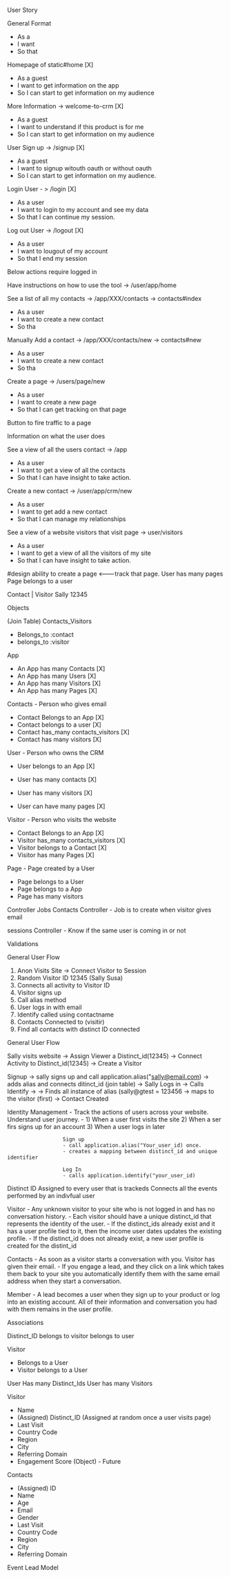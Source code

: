 User Story

General Format
- As a <type of user>
- I want <some goal>
- So that <some reason>

Homepage of static#home [X]
- As a guest 
- I want to get information on the app
- So I can start to get information on my audience

More Information -> welcome-to-crm [X]
- As a guest
- I want to understand if this product is for me
- So I can start to get information on my audience

User Sign up  -> /signup [X]
- As a guest 
- I want to signup witouth oauth or without oauth
- So I can start to get information on my audience.


Login User - > /login [X]
- As a user 
- I want to login to my account and see my data
- So that I can continue my session.


Log out User  -> /logout  [X]
- As a user 
- I want to lougout of my account
- So that I end my session 

Below actions require logged in 

Have instructions on how to use the tool   -> /user/app/home

See a list of all my contacts -> /app/XXX/contacts  -> contacts#index
- As a user 
- I want to create a new contact
- So tha

Manually Add a contact -> /app/XXX/contacts/new  -> contacts#new 
- As a user 
- I want to create a new contact
- So tha



Create a page -> /users/page/new  
- As a user 
- I want to create a new page
- So that I can get tracking on that page

Button to fire traffic to a page



Information on what the user does 

See a view of all the users contact    -> /app
- As a user 
- I want to get a view of all the contacts  
- So that I can have insight to take action.

Create a new contact    -> /user/app/crm/new
- As a user 
- I want to get add a new contact 
- So that I can manage my relationships



See a view of a website visitors that visit page -> user/visitors 
- As a user 
- I want to get a view of all the visitors of my site 
- So that I can have insight to take action.






#design ability to create a page <---track that page. User has many pages 
Page belongs to a user








Contact  | Visitor 
   Sally        12345



Objects

(Join Table) Contacts_Visitors
- Belongs_to :contact
- belongs_to :visitor 


App
- An App has many Contacts  [X]
- An App has many Users [X]
- An App has many Visitors [X]
- An App has many Pages  [X]

Contacts - Person who gives email
- Contact Belongs to an App  [X]
- Contact belongs to a user [X]
- Contact has_many contacts_visitors [X]
- Contact has many visitors [X]



User - Person who owns the CRM
- User belongs to an App [X]
- User has many contacts  [X]

- User has many visitors  [X]

- User can have many pages  [X]



Visitor - Person who visits the website
- Contact Belongs to an App  [X]
- Visitor has_many contacts_visitors  [X]
- Visitor belongs to a Contact [X]
- Visitor has many Pages [X]






Page - Page created by a User
- Page belongs to a User
- Page belongs to a App
- Page has many visitors


Controller Jobs
Contacts Controller - Job is to create when visitor gives email

sessions Controller - Know if the same user is coming in or not 





Validations 







General User Flow
1. Anon Visits Site -> Connect Visitor to Session
2. Random Visitor ID 12345 (Sally Susa)
3. Connects all activity to Visitor ID
4. Visitor signs up
5. Call alias method
6. User logs in with email 
5. Identify called using contactname
6. Contacts Connected to (visitir)
7. Find all contacts with distinct ID connected 


























General User Flow

Sally visits website -> Assign Viewer a Distinct_id(12345) -> Connect Activity to Distinct_id(12345) -> Create a Visitor

Signup
-> sally signs up and call application.alias("sally@email.com) -> adds alias and connects ditinct_id (join table) -> Sally Logs in -> Calls Identify -> -> Finds all instance of alias (sally@gtest = 123456 -> maps to the visitor (first) -> Contact Created



                      

Identity Management - Track the actions of users across your website. Understand user journey.
                    - 1) When a user first visits the site
                      2) When a ser firs signs up for an account 
                      3) When a user logs in later

                      Sign up 
                      - call application.alias("Your_user_id) once. 
                      - creates a mapping between distinct_id and unique identifier 

                      Log In 
                      - calls application.identify("your_user_id)



Distinct ID 
Assigned to every user that is trackeds 
Connects all the events performed by an indivfual user


Visitor - Any unknown visitor to your site who is not logged in and has no conversation history.
        - Each visitor should have a unique distinct_id that represents the identity of the user.
               - If the distinct_ids already exist and it has a user profile tied to it, then the income user dates updates the existing profile. 
               - If the distinct_id does not already exist, a new user profile is created for the distint_id   

Contacts - As soon as a visitor starts a conversation with you. Visitor has given their email. 
     - If you engage a lead, and they click on a link which takes them back to your site you automatically identify them with the same email address when they start a conversation. 

Member - A lead becomes a user when they sign up to your product or log into an existing account. All of their information and conversation you had with them remains in the user profile. 




Associations

Distinct_ID 
belongs to visitor
belongs to user

Visitor 
 - Belongs to a User
 - Visitor belongs to a User

User
     Has many Distinct_Ids
     User has many Visitors

Visitor
- Name
- (Assigned) Distinct_ID (Assigned at random once a user visits page)
- Last Visit 
- Country Code 
- Region
- City
- Referring Domain
- Engagement Score (Object) - Future

Contacts
- (Assigned) ID 
- Name
- Age
- Email
- Gender
- Last Visit 
- Country Code 
- Region
- City
- Referring Domain


Event 
Lead Model






